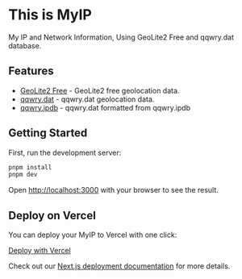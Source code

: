 # This is MyIP

My IP and Network Information, Using GeoLite2 Free and qqwry.dat database.

## Features

- [GeoLite2 Free](https://dev.maxmind.com/geoip/geolite2-free-geolocation-data) - GeoLite2 free geolocation data.
- [qqwry.dat](https://github.com/metowolf/qqwry.dat) - qqwry.dat geolocation data.
- [qqwry.ipdb](https://github.com/metowolf/qqwry.ipdb/tree/master/src/format) - qqwry.dat formatted from qqwry.ipdb

## Getting Started

First, run the development server:

```bash
pnpm install
pnpm dev
```

Open [http://localhost:3000](http://localhost:3000) with your browser to see the result.

## Deploy on Vercel

You can deploy your MyIP to Vercel with one click:

[Deploy with Vercel](https://vercel.com/new?utm_medium=default-template&filter=next.js&utm_source=create-next-app&utm_campaign=create-next-app-readme)

Check out our [Next.js deployment documentation](https://nextjs.org/docs/deployment) for more details.
